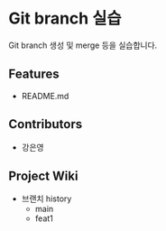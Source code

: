 # Git branch 실습
Git branch 생성 및 merge 등을 실습합니다.

## Features
- README.md

## Contributors
- 강은영

## Project Wiki
- 브랜치 history
  - main
  - feat1
